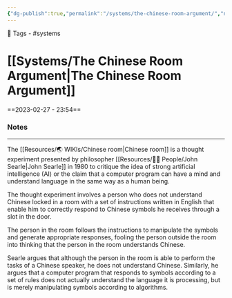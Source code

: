 ```yaml
---
{"dg-publish":true,"permalink":"/systems/the-chinese-room-argument/","noteIcon":"1"}
---
```


🧶 Tags - #systems 

# [[Systems/The Chinese Room Argument\|The Chinese Room Argument]]
==2023-02-27 - 23:54==
### Notes
---
The [[Resources/🌏 WIKIs/Chinese room\|Chinese room]] is a thought experiment presented by philosopher [[Resources/🤼‍♂️ People/John Searle\|John Searle]] in 1980 to critique the idea of strong artificial intelligence (AI) or the claim that a computer program can have a mind and understand language in the same way as a human being.

The thought experiment involves a person who does not understand Chinese locked in a room with a set of instructions written in English that enable him to correctly respond to Chinese symbols he receives through a slot in the door.

The person in the room follows the instructions to manipulate the symbols and generate appropriate responses, fooling the person outside the room into thinking that the person in the room understands Chinese.

Searle argues that although the person in the room is able to perform the tasks of a Chinese speaker, he does not understand Chinese. Similarly, he argues that a computer program that responds to symbols according to a set of rules does not actually understand the language it is processing, but is merely manipulating symbols according to algorithms.